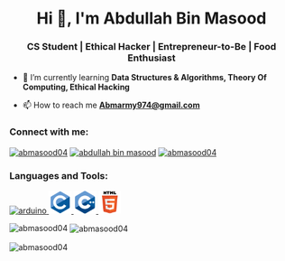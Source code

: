 <h1 align="center">Hi 👋, I'm Abdullah Bin Masood</h1>
<h3 align="center">CS Student | Ethical Hacker | Entrepreneur-to-Be | Food Enthusiast</h3>

- 🌱 I’m currently learning **Data Structures & Algorithms, Theory Of Computing, Ethical Hacking**

- 📫 How to reach me **Abmarmy974@gmail.com**

<h3 align="left">Connect with me:</h3>
<p align="left">
<a href="https://twitter.com/abmasood04" target="blank"><img align="center" src="https://raw.githubusercontent.com/rahuldkjain/github-profile-readme-generator/master/src/images/icons/Social/twitter.svg" alt="abmasood04" height="30" width="40" /></a>
<a href="https://linkedin.com/in/abdullah bin masood" target="blank"><img align="center" src="https://raw.githubusercontent.com/rahuldkjain/github-profile-readme-generator/master/src/images/icons/Social/linked-in-alt.svg" alt="abdullah bin masood" height="30" width="40" /></a>
<a href="https://instagram.com/abmasood04" target="blank"><img align="center" src="https://raw.githubusercontent.com/rahuldkjain/github-profile-readme-generator/master/src/images/icons/Social/instagram.svg" alt="abmasood04" height="30" width="40" /></a>
</p>

<h3 align="left">Languages and Tools:</h3>
<p align="left"> <a href="https://www.arduino.cc/" target="_blank" rel="noreferrer"> <img src="https://cdn.worldvectorlogo.com/logos/arduino-1.svg" alt="arduino" width="40" height="40"/> </a> <a href="https://www.cprogramming.com/" target="_blank" rel="noreferrer"> <img src="https://raw.githubusercontent.com/devicons/devicon/master/icons/c/c-original.svg" alt="c" width="40" height="40"/> </a> <a href="https://www.w3schools.com/cpp/" target="_blank" rel="noreferrer"> <img src="https://raw.githubusercontent.com/devicons/devicon/master/icons/cplusplus/cplusplus-original.svg" alt="cplusplus" width="40" height="40"/> </a> <a href="https://www.w3.org/html/" target="_blank" rel="noreferrer"> <img src="https://raw.githubusercontent.com/devicons/devicon/master/icons/html5/html5-original-wordmark.svg" alt="html5" width="40" height="40"/> </a> </p>

<p><img align="left" src="https://github-readme-stats.vercel.app/api/top-langs?username=abmasood04&show_icons=true&locale=en&layout=compact" alt="abmasood04" /></p>

<p>&nbsp;<img align="center" src="https://github-readme-stats.vercel.app/api?username=abmasood04&show_icons=true&locale=en" alt="abmasood04" /></p>

<p><img align="center" src="https://github-readme-streak-stats.herokuapp.com/?user=abmasood04&" alt="abmasood04" /></p>
